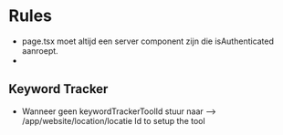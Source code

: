 # Rules
- page.tsx moet altijd een server component zijn die isAuthenticated aanroept.
- 


## Keyword Tracker 
- Wanneer geen keywordTrackerToolId stuur naar --> /app/website/location/locatie Id to setup the tool 

